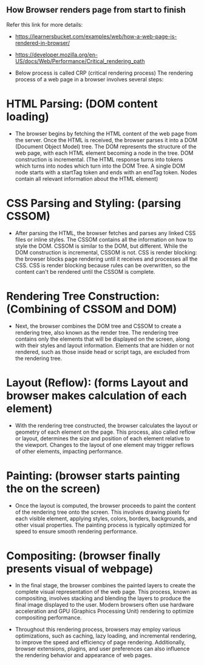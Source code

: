 ## How Browser renders page from start to finish

 Refer this link for more details: 
- https://learnersbucket.com/examples/web/how-a-web-page-is-rendered-in-browser/ 
- https://developer.mozilla.org/en-US/docs/Web/Performance/Critical_rendering_path

- Below process is called CRP (critical rendering process)
The rendering process of a web page in a browser involves several steps:

# HTML Parsing:  (DOM content loading)
- The browser begins by fetching the HTML content of the web page from the server. Once the HTML is received, the browser parses it into a DOM (Document Object Model) tree. The DOM represents the structure of the web page, with each HTML element becoming a node in the tree.
DOM construction is incremental. (The HTML response turns into tokens which turns into nodes which turn into the DOM Tree. A single DOM node starts with a startTag token and ends with an endTag token. Nodes contain all relevant information about the HTML element)

# CSS Parsing and Styling: (parsing CSSOM)
- After parsing the HTML, the browser fetches and parses any linked CSS files or inline styles. The CSSOM contains all the information on how to style the DOM. CSSOM is similar to the DOM, but different. While the DOM construction is incremental, CSSOM is not. CSS is render blocking: the browser blocks page rendering until it receives and processes all the CSS. CSS is render blocking because rules can be overwritten, so the content can't be rendered until the CSSOM is complete.

# Rendering Tree Construction:  (Combining of CSSOM and DOM)
- Next, the browser combines the DOM tree and CSSOM to create a rendering tree, also known as the render tree. The rendering tree contains only the elements that will be displayed on the screen, along with their styles and layout information. Elements that are hidden or not rendered, such as those inside head or script tags, are excluded from the rendering tree.


# Layout (Reflow): (forms Layout and browser makes calculation of each element)
- With the rendering tree constructed, the browser calculates the layout or geometry of each element on the page. This process, also called reflow or layout, determines the size and position of each element relative to the viewport. Changes to the layout of one element may trigger reflows of other elements, impacting performance.

# Painting: (browser starts painting the on the screen)
- Once the layout is computed, the browser proceeds to paint the content of the rendering tree onto the screen. This involves drawing pixels for each visible element, applying styles, colors, borders, backgrounds, and other visual properties. The painting process is typically optimized for speed to ensure smooth rendering performance.

# Compositing: (browser finally presents visual of webpage)
- In the final stage, the browser combines the painted layers to create the complete visual representation of the web page. This process, known as compositing, involves stacking and blending the layers to produce the final image displayed to the user. Modern browsers often use hardware acceleration and GPU (Graphics Processing Unit) rendering to optimize compositing performance.

- Throughout this rendering process, browsers may employ various optimizations, such as caching, lazy loading, and incremental rendering, to improve the speed and efficiency of page rendering. Additionally, browser extensions, plugins, and user preferences can also influence the rendering behavior and appearance of web pages.